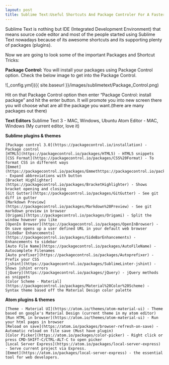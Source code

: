 ```yaml
---
layout: post
title: Sublime Text:Useful Shortcuts And Package Controler For A Faster Workflow
---
```


Sublime Text is nothing but IDE (Integrated Development Environment) that means source code editor and most of the people started using Sublime Text nowadays because of its awesome shortcuts and its supporting plenty of packages (plugins).

Now we are going to look some of the important Packages and Shortcut Tricks:

**Package Control:**
You will install your packages using Package Control option. Check the below image to get into the Package Control.

![_config.yml]({{ site.baseurl }}/images/sublimetext/Package_Control.png)

Hit on that Package Control option then enter “Package Control: install package” and hit the enter button. It will promote you into new screen there you will choose what are all the package you want.(there are many packages out there)


**Text Editors**
  Sublime Text 3 - MAC, Windows, Ubuntu
  Atom Editor - MAC, Windows (My current editor, love it)

**Sublime plugins & themes**

    [Package control 3.0](https://packagecontrol.io/installation) - Package control
    [HTML5](https://packagecontrol.io/packages/HTML5) - HTML5 snippets
    [CSS Format](https://packagecontrol.io/packages/CSS%20Format) - To format CSS in different ways
    [Emmet](https://packagecontrol.io/packages/Emmethttps://packagecontrol.io/packages/BracketHighlighter) - Expand abbreviations with button
    [Bracket Highlighter](https://packagecontrol.io/packages/BracketHighlighter) - Shows bracket opening and closing
    [Git Gutter](https://packagecontrol.io/packages/GitGutter) - See git diff in gutter
    [Markdown Preview](https://packagecontrol.io/packages/Markdown%20Preview) - See git markdown preview in browser
    [Origami](https://packagecontrol.io/packages/Origami) - Split the window however you like
    [OpenIn Browser](https://packagecontrol.io/packages/OpenInBrowser) - On save opens up a user defined URL in your default web browser
    [SideBar Enhancements](https://packagecontrol.io/packages/SideBarEnhancements) - Enhancements to sidebar
    [Auto​ File ​Name](https://packagecontrol.io/packages/AutoFileName) - Autocomplete Filenames
    [Auto prefixer](https://packagecontrol.io/packages/Autoprefixer) - Prefix your CSS
    [jshint](https://packagecontrol.io/packages/SublimeLinter-jshint) - Shows jshint errors
    [jQuery](https://packagecontrol.io/packages/jQuery) - jQuery methods as snippets
    [Color Scheme - Material](https://packagecontrol.io/packages/Material%20Color%20Scheme) - Syntax theme based off the Material Design color palette

**Atom plugins & themes**

    [Theme - Material UI](https://atom.io/themes/atom-material-ui) - Theme based on google's Material Design (current theme in my atom editor)
    [Run HTML in browser](https://atom.io/themes/atom-material-ui) - Run your html pages in browser
    [Reload on save](https://atom.io/packages/browser-refresh-on-save) - Automatic reload on file save (Must have plugin)
    [Color Picker](https://atom.io/packages/color-picker) - Right click or press CMD-SHIFT-C/CTRL-ALT-C to open picker
    [Local Server Express](https://atom.io/packages/local-server-express) - Serve current project via Express.
    [Emmet](https://atom.io/packages/local-server-express) - the essential tool for web developers.
